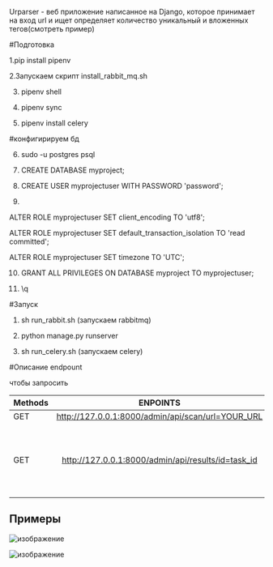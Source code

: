 Urparser - веб приложение написанное на Django, которое принимает на вход url и ищет определяет количество уникальный и вложенных тегов(смотреть пример)

#Подготовка

1.pip install pipenv

2.Запускаем скрипт install_rabbit_mq.sh

3. pipenv shell

4. pipenv sync 

5. pipenv install celery

#конфигирируем бд

6. sudo -u postgres psql

7. CREATE DATABASE myproject;

8. CREATE USER myprojectuser WITH PASSWORD 'password';

9.  

ALTER ROLE myprojectuser SET client_encoding TO 'utf8';

ALTER ROLE myprojectuser SET default_transaction_isolation TO 'read committed';

ALTER ROLE myprojectuser SET timezone TO 'UTC';

10. GRANT ALL PRIVILEGES ON DATABASE myproject TO myprojectuser;

11. \q

#Запуск


1. sh run_rabbit.sh (запускаем rabbitmq)

2. python manage.py runserver

3. sh run_celery.sh (запускаем celery)

#Описание endpount 

чтобы запросить 


| Methods        | ENPOINTS       | RESPONSE  |
| ------------- |:-------------:| -----:|
| GET           | http://127.0.0.1:8000/admin/api/scan/url=YOUR_URL | task_id |
| GET      | http://127.0.0.1:8000/admin/api/results/id=task_id      |  количество уникальных и вложенных html тегов на странице |


## Примеры


![изображение](https://user-images.githubusercontent.com/41837845/131410286-c566209b-a701-40e6-a179-1de86bc0e176.png)

![изображение](https://user-images.githubusercontent.com/41837845/131410366-3d92ed84-03a2-4c77-8a21-0c9c778d155f.png)







  
